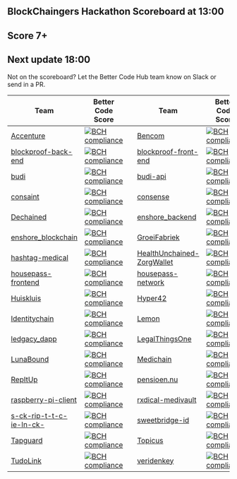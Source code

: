 ## BlockChaingers Hackathon Scoreboard at 13:00


## Score 7+

## Next update 18:00

Not on the scoreboard? Let the Better Code Hub team know on Slack or send in a PR.

Team | Better Code Score | | Team | Better Code Score |
--- | --- | --- | --- | --- |
[Accenture](https://github.com/Blockchaingers/accenture) | [![BCH compliance](https://bettercodehub.com/edge/badge/Blockchaingers/Accenture?branch=master)](https://bettercodehub.com/) |   | [Bencom](https://github.com/Blockchaingers/bencom) | [![BCH compliance](https://bettercodehub.com/edge/badge/Blockchaingers/Bencom?branch=master&token=1cace14f8831e7fdced167bddffc4a99382a1dcf)](https://bettercodehub.com/)
[blockproof-back-end](https://github.com/Blockchaingers/blockproof-back-end) | [![BCH compliance](https://bettercodehub.com/edge/badge/Blockchaingers/blockproof-back-end?branch=master&token=1f3f7fb9c59084f4b3c282fcdd707bb4178c4ef5)](https://bettercodehub.com/) |   | [blockproof-front-end](https://github.com/Blockchaingers/blockproof-front-end) | [![BCH compliance](https://bettercodehub.com/edge/badge/Blockchaingers/blockproof-front-end?branch=master&token=7aad0107f5043cfe88be0f9959adbbe38b01b5ca)](https://bettercodehub.com/)
 [budi](https://github.com/Blockchaingers/budi) | [![BCH compliance](https://bettercodehub.com/edge/badge/Blockchaingers/budi?branch=master&token=d5e065e8b059aee9c5065838377e2d4e40e1fd59)](https://bettercodehub.com/) |   | [budi-api](https://github.com/Blockchaingers/budi-api) | [![BCH compliance](https://bettercodehub.com/edge/badge/Blockchaingers/budi-api?branch=master&token=14bc7680ffb95e2063310f12d1734d916918f766)](https://bettercodehub.com/)
[consaint](https://github.com/Blockchaingers/consaint) | [![BCH compliance](https://bettercodehub.com/edge/badge/Blockchaingers/consaint?branch=master)](https://bettercodehub.com/) |   | [consense](https://github.com/Blockchaingers/consense) | [![BCH compliance](https://bettercodehub.com/edge/badge/Blockchaingers/consense?branch=master&token=e624621f76990d8f15909afbc1253cd876a08b21)](https://bettercodehub.com/)
[Dechained](https://github.com/Blockchaingers/dechained) | [![BCH compliance](https://bettercodehub.com/edge/badge/Blockchaingers/Dechained?branch=master&token=2da98cc95b969d09f859a25863f2bae3a3f7ea56)](https://bettercodehub.com/) |   | [enshore_backend](https://github.com/Blockchaingers/enshore_backend) | [![BCH compliance](https://bettercodehub.com/edge/badge/Blockchaingers/enshore_backend?branch=master&token=d1b463c2c4f7ba4a719f2f9ffa87fe7ef9df8010)](https://bettercodehub.com/)
[enshore_blockchain](https://github.com/Blockchaingers/enshore_blockchain) | [![BCH compliance](https://bettercodehub.com/edge/badge/Blockchaingers/enshore_blockchain?branch=master&token=d0840e0e265c4548c0be7d09203c96f364176629)](https://bettercodehub.com/) |   | [GroeiFabriek](https://github.com/Blockchaingers/GroeiFabriek) | [![BCH compliance](https://bettercodehub.com/edge/badge/Blockchaingers/GroeiFabriek?branch=master&token=33a8898838b2d3c828e2f26afe13734757d123ba)](https://bettercodehub.com/)
[hashtag-medical](https://github.com/Blockchaingers/hashtag-medical) | [![BCH compliance](https://bettercodehub.com/edge/badge/Blockchaingers/hashtag-medical?branch=master&token=23948e8dff7db5849df80d28f1aaba6f4500e450)](https://bettercodehub.com/) |   | [HealthUnchained-ZorgWallet](https://github.com/Blockchaingers/HealthUnchained-ZorgWallet) | [![BCH compliance](https://bettercodehub.com/edge/badge/Blockchaingers/HealthUnchained-ZorgWallet?branch=master&token=f18c9f7cc9abb1d5671ad7a18b97f29f8f1336fb)](https://bettercodehub.com/)
[housepass-frontend](https://github.com/Blockchaingers/housepass-frontend) | [![BCH compliance](https://bettercodehub.com/edge/badge/Blockchaingers/housepass-frontend?branch=master&token=6c2837d6ac854cf8643b931a588749336d93fe66)](https://bettercodehub.com/) |   | [housepass-network](https://github.com/Blockchaingers/housepass-network) | [![BCH compliance](https://bettercodehub.com/edge/badge/Blockchaingers/housepass-network?branch=master&token=f03b689ade7dad84a58883fc17eea710d242e1c3)](https://bettercodehub.com/)
[Huiskluis](https://github.com/Blockchaingers/Huiskluis) | [![BCH compliance](https://bettercodehub.com/edge/badge/Blockchaingers/huiskluis?branch=master)](https://bettercodehub.com/) |   | [Hyper42](https://github.com/EBPI/hyper42-hackathon) | [![BCH compliance](https://bettercodehub.com/edge/badge/EBPI/Hyper42-Hackathon?branch=master)](https://bettercodehub.com/)
[Identitychain](https://github.com/Blockchaingers/identitychain) | [![BCH compliance](https://bettercodehub.com/edge/badge/Blockchaingers/identitychain?branch=master&token=891acc438bc9d0ada715fed4862bc4f57af66f28)](https://bettercodehub.com/) |   | [Lemon](https://github.com/Blockchaingers/Lemon) | [![BCH compliance](https://bettercodehub.com/edge/badge/Blockchaingers/Lemon?branch=master&token=d8dad441dfbf200a1920587cba1a45a040168681)](https://bettercodehub.com/)
[ledgacy_dapp](https://github.com/Blockchaingers/ledgacy_dapp) | [![BCH compliance](https://bettercodehub.com/edge/badge/Blockchaingers/ledgacy_dapp?branch=master)](https://bettercodehub.com/) |   | [LegalThingsOne](https://github.com/Blockchaingers/LegalThingsOne) | [![BCH compliance](https://bettercodehub.com/edge/badge/Blockchaingers/LegalThingsOne?branch=master&token=076a8a9f0a10fd59f736504bf392ddcd0cd36dcc)](https://bettercodehub.com/)
[LunaBound](https://github.com/Blockchaingers/LunaBound) | [![BCH compliance](https://bettercodehub.com/edge/badge/Blockchaingers/LunaBound?branch=master)](https://bettercodehub.com/) |   | [Medichain](https://github.com/Blockchaingers/medichain) | [![BCH compliance](https://bettercodehub.com/edge/badge/Blockchaingers/medichain?branch=master)](https://bettercodehub.com/)
[RepItUp](https://github.com/Blockchaingers/RepItUp) | [![BCH compliance](https://bettercodehub.com/edge/badge/Blockchaingers/RepItUp?branch=master&token=cc6837447d94b87885b33f8fa539a0007f5a8c51)](https://bettercodehub.com/) |   | [pensioen.nu](https://github.com/Blockchaingers/pensioen.nu) |[![BCH compliance](https://bettercodehub.com/edge/badge/Blockchaingers/pensioen.nu?branch=master&token=a415fea33d78e3dc5a4a7b8cd285a8ce9493d8c0)](https://bettercodehub.com/)
[raspberry-pi-client](https://github.com/Blockchaingers/raspberry-pi-client) | [![BCH compliance](https://bettercodehub.com/edge/badge/Blockchaingers/raspberry-pi-client?branch=master)](https://bettercodehub.com/) |   | [rxdical-medivault](https://github.com/Blockchaingers/rxdical-medivault) | [![BCH compliance](https://bettercodehub.com/edge/badge/Blockchaingers/rxdical-medivault?branch=master)](https://bettercodehub.com/)
[s-ck-rip-t-t-c-ie-In-ck-](https://github.com/Blockchaingers/s-ck-rip-t-t-c-ie-In-ck-) | [![BCH compliance](https://bettercodehub.com/edge/badge/Blockchaingers/s-ck-rip-t-t-c-ie-In-ck-?branch=master&token=31f0b8c00968d2002c4ea2d6b3552064ccc202fb)](https://bettercodehub.com/) |   | [sweetbridge-id](https://github.com/Blockchaingers/sweetbridge-id) | [![BCH compliance](https://bettercodehub.com/edge/badge/Blockchaingers/sweetbridge-id?branch=master)](https://bettercodehub.com/)
[Tapguard](https://github.com/Blockchaingers/tapguard) | [![BCH compliance](https://bettercodehub.com/edge/badge/Blockchaingers/TapGuard?branch=master&token=5dbd63e77e6b3bf30433752a3bdb95d1da529c8f)](https://bettercodehub.com/) |   | [Topicus](https://github.com/Blockchaingers/topicus) | [![BCH compliance](https://bettercodehub.com/edge/badge/Blockchaingers/Topicus?branch=master&token=3a2e1abca5eeb0bcc661390e6297b221c0135164)](https://bettercodehub.com/)
[TudoLink](https://github.com/Blockchaingers/TuDoLink-Team) | [![BCH compliance](https://bettercodehub.com/edge/badge/Blockchaingers/TuDoLink-Team?branch=master)](https://bettercodehub.com/) |   | [veridenkey](https://github.com/Blockchaingers/veridenkey) | [![BCH compliance](https://bettercodehub.com/edge/badge/Blockchaingers/veridenkey?branch=master&token=b5180a0d0155b97b2cf9b46bab9beac0c2a7a995)](https://bettercodehub.com/)

